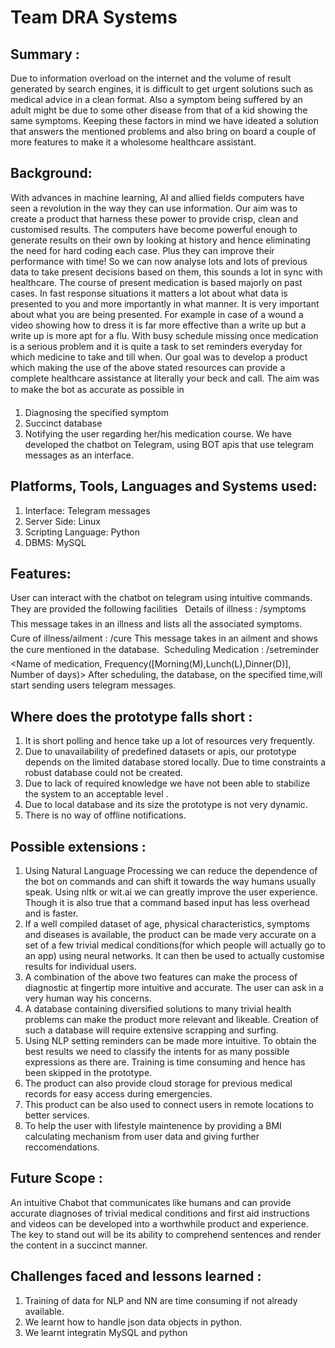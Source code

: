 # Team DRA Systems
## Summary :

Due to information overload on the internet and the volume of result generated by search engines, it is difficult to get urgent solutions such as medical advice in a clean format. Also a symptom being suffered by an adult might be due to some other disease from that of a kid showing the same symptoms. Keeping these factors in mind we have ideated a solution that answers the mentioned problems and also bring on board a couple of more features to make it a wholesome healthcare assistant.

## Background:
With advances in machine learning, AI and allied fields computers have seen a revolution in the way they can use information. Our aim was to create a product that harness these power to provide crisp, clean and customised results.
The computers have become powerful enough to generate results on their own by looking at history and hence eliminating the need for hard coding each case. Plus they can improve their performance with time! So we can now analyse lots and lots of previous data to take present decisions based on them, this sounds a lot in sync with healthcare. The course of present medication is based majorly on past cases.
In fast response situations it matters a lot about what data is presented to  you and more importantly in what manner. It is very important about what you are being presented. For example in case of a wound a video showing how to dress it is far more effective than a write up but a write up is more apt for a flu.
With busy schedule missing once medication is a serious problem and it is quite a task to set reminders everyday for which medicine to take and till when.
Our goal was to develop a product which making the use of the above stated resources can provide a complete healthcare assistance at literally your beck and call. The aim was to make the bot as accurate as possible in  
1.	Diagnosing the specified symptom
2.	Succinct database 
3.	Notifying the user regarding her/his medication course.
We have developed the chatbot on Telegram, using BOT apis that use telegram messages as an interface. 

## Platforms, Tools, Languages and Systems used:
1. Interface: Telegram messages
2. Server Side: Linux
3. Scripting Language: Python
4. DBMS: MySQL


## Features: 
User can interact with the chatbot on telegram using intuitive commands. They are provided the following facilities  
	Details of illness : /symptoms <Illness>
This message takes in an illness and lists all the associated symptoms.
	Cure of illness/ailment : /cure <Illness>
This message takes in an ailment and shows the cure mentioned in the database.
	Scheduling Medication : /setreminder <Name of medication,
Frequency([Morning(M),Lunch(L),Dinner(D)], Number of days)>
After scheduling, the database, on the specified time,will start sending users telegram messages.

## Where does the prototype falls short : 
1.	It is short polling and hence take up a lot of resources very frequently.
2.	Due to unavailability of predefined datasets  or apis, our prototype depends on the limited database stored locally. Due to time constraints a robust database could not be created.
3.	Due to lack of required knowledge we have not been able to  stabilize the system to an acceptable level .
4.	Due to local database and its size the prototype is not very dynamic.
5.	There is no way of offline notifications.

## Possible extensions : 
1.	Using Natural Language Processing we can reduce the dependence of the bot on commands and can shift it towards the way humans usually speak. Using nltk or wit.ai we can greatly improve the user experience. Though it is also true that a command based input has less overhead and is faster.
2.	If a well compiled dataset of age, physical characteristics, symptoms and diseases is available, the product can be made very accurate on a set of a few trivial medical conditions(for which people will actually go to an app) using neural networks. It can then be used to actually customise results for individual users.
3.	A combination of the above two features can make the process of diagnostic at fingertip more intuitive and accurate. The user can ask in a very human way his concerns.
4.	A database containing diversified solutions to many trivial health problems can make the product more relevant and likeable. Creation of such a database will require extensive scrapping and surfing.
5.	Using NLP setting reminders can be made more intuitive. To obtain the best results we need to classify the intents for as many possible expressions as there are. Training is time consuming and hence has been skipped in the prototype.
6.	The product can also provide cloud storage for previous medical records for easy access during emergencies.
7.	This product can be also used to connect users in remote locations to better services.
8.  To help the user with lifestyle maintenence by providing a BMI calculating mechanism from user data and giving further reccomendations.



## Future Scope : 
An intuitive Chabot that communicates like humans and can provide accurate diagnoses of trivial medical conditions and first aid instructions and videos can be developed into a worthwhile product and experience. The key to stand out will be its ability to comprehend sentences and render the content in  a succinct manner.

## Challenges faced and lessons learned :
1.	Training of data for NLP and NN are time consuming if not already available.
2.	We learnt how to handle json data objects in python.
3.	We learnt integratin MySQL and python

